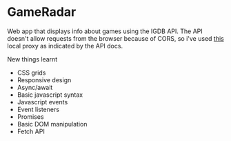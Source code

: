 # GameRadar
Web app that displays info about games using the IGDB API. The API doesn't allow requests from the browser because of CORS, so i've used [this](https://github.com/Rob--W/cors-anywhere) local proxy as indicated by the API docs. 

New things learnt

- CSS grids
- Responsive design
- Async/await
- Basic javascript syntax
- Javascript events
- Event listeners
- Promises
- Basic DOM manipulation
- Fetch API
